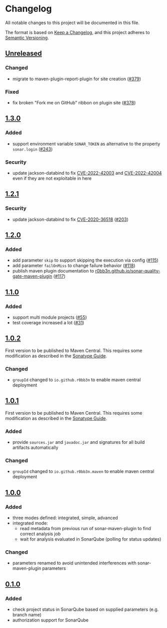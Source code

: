 # Changelog

All notable changes to this project will be documented in this file.

The format is based on [Keep a Changelog](https://keepachangelog.com/en/1.0.0/), and this project adheres
to [Semantic Versioning](https://semver.org/spec/v2.0.0.html).

## [Unreleased]

### Changed

- migrate to maven-plugin-report-plugin for site creation ([#379])

### Fixed

- fix broken "Fork me on GitHub" ribbon on plugin site ([#378])

[unreleased]: https://github.com/r0bb3n/sonar-quality-gate-maven-plugin/compare/v1.3.0...HEAD

[#378]: https://github.com/r0bb3n/sonar-quality-gate-maven-plugin/issues/378

[#379]: https://github.com/r0bb3n/sonar-quality-gate-maven-plugin/issues/379

## [1.3.0]

### Added

- support environment variable `SONAR_TOKEN` as alternative to the property `sonar.login` ([#243])

### Security

- update jackson-databind to fix [CVE-2022-42003] and [CVE-2022-42004] even if they are not exploitable in here

[1.3.0]: https://github.com/r0bb3n/sonar-quality-gate-maven-plugin/compare/v1.2.1...v1.3.0
[#243]: https://github.com/r0bb3n/sonar-quality-gate-maven-plugin/issues/243
[CVE-2022-42003]: https://nvd.nist.gov/vuln/detail/CVE-2022-42003
[CVE-2022-42004]: https://nvd.nist.gov/vuln/detail/CVE-2022-42004

## [1.2.1]

### Security

- update jackson-databind to fix [CVE-2020-36518] ([#203])

[1.2.1]: https://github.com/r0bb3n/sonar-quality-gate-maven-plugin/compare/v1.2.0...v1.2.1
[CVE-2020-36518]: https://nvd.nist.gov/vuln/detail/CVE-2020-36518
[#203]: https://github.com/r0bb3n/sonar-quality-gate-maven-plugin/issues/203

## [1.2.0]

### Added

- add parameter `skip` to support skipping the execution via config ([#115])
- add parameter `failOnMiss` to change failure behavior ([#118])
- publish maven plugin documentation to [r0bb3n.github.io/sonar-quality-gate-maven-plugin](https://r0bb3n.github.io/sonar-quality-gate-maven-plugin) ([#117])

[1.2.0]: https://github.com/r0bb3n/sonar-quality-gate-maven-plugin/compare/v1.1.0...v1.2.0
[#115]: https://github.com/r0bb3n/sonar-quality-gate-maven-plugin/issues/115
[#118]: https://github.com/r0bb3n/sonar-quality-gate-maven-plugin/issues/118
[#117]: https://github.com/r0bb3n/sonar-quality-gate-maven-plugin/issues/117

## [1.1.0]

### Added

- support multi module projects ([#55](https://github.com/r0bb3n/sonar-quality-gate-maven-plugin/issues/55))
- test coverage increased a lot ([#31](https://github.com/r0bb3n/sonar-quality-gate-maven-plugin/issues/31))

[1.1.0]: https://github.com/r0bb3n/sonar-quality-gate-maven-plugin/compare/v1.0.2...v1.1.0

## [1.0.2]

First version to be published to Maven Central. This requires some modification as
 described in the [Sonatype Guide][sonatype-guide].

### Changed

- `groupId` changed to `io.github.r0bb3n` to enable maven central deployment

[1.0.2]: https://github.com/r0bb3n/sonar-quality-gate-maven-plugin/compare/v1.0.1...v1.0.2

## [1.0.1]

First version to be published to Maven Central. This requires some modification as
 described in the [Sonatype Guide][sonatype-guide].

### Added

- provide `sources.jar` and `javadoc.jar` and signatures for all build artifacts automatically

### Changed

- `groupId` changed to `io.github.r0bb3n.maven` to enable maven central deployment

[1.0.1]: https://github.com/r0bb3n/sonar-quality-gate-maven-plugin/compare/v1.0.0...v1.0.1
[sonatype-guide]: https://central.sonatype.org/pages/producers.html

## [1.0.0]

### Added

- three modes defined: integrated, simple, advanced
- integrated mode: 
  - read metadata from previous run of sonar-maven-plugin to find correct analysis job
  - wait for analysis evaluated in SonarQube (polling for status updates)

### Changed

- parameters renamed to avoid unintended interferences with sonar-maven-plugin parameters

[1.0.0]: https://github.com/r0bb3n/sonar-quality-gate-maven-plugin/compare/v0.1.0...v1.0.0

## [0.1.0]

### Added

- check project status in SonarQube based on supplied parameters (e.g. branch name)
- authorization support for SonarQube

[0.1.0]: https://github.com/r0bb3n/sonar-quality-gate-maven-plugin/releases/tag/v0.1.0

